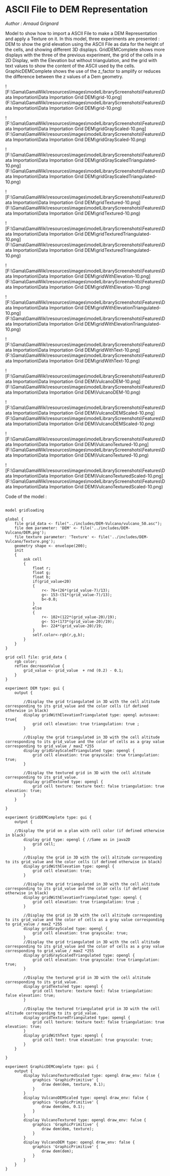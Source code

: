 [//]: # (keyword|operator_dem)
[//]: # (keyword|concept_load_file)
[//]: # (keyword|concept_gis)
[//]: # (keyword|concept_3d)
[//]: # (keyword|concept_dem)
# ASCII File to DEM Representation


_Author : Arnaud Grignard_

Model to show how to import a ASCII File to make a DEM Representation and apply a Texture on it. In this model, three experiments are presented : DEM to show the grid elevation using the ASCII File as data for the height of the cells, and showing different 3D displays. GridDEMComplete shows more displays with the three of the previous experiment, the grid of the cells in a 2D Display, with the Elevation but without triangulation, and the grid with text values to show the content of the ASCII used by the cells. GraphicDEMComplete shows the use of the z_factor to amplify or reduces the difference between the z values of a Dem geometry.


![F:\Gama\GamaWiki\resources\images\modelLibraryScreenshots\Features\Data Importation\Data Importation Grid DEM\grid-10.png](F:\Gama\GamaWiki\resources\images\modelLibraryScreenshots\Features\Data Importation\Data Importation Grid DEM\grid-10.png)

![F:\Gama\GamaWiki\resources\images\modelLibraryScreenshots\Features\Data Importation\Data Importation Grid DEM\gridGrayScaled-10.png](F:\Gama\GamaWiki\resources\images\modelLibraryScreenshots\Features\Data Importation\Data Importation Grid DEM\gridGrayScaled-10.png)

![F:\Gama\GamaWiki\resources\images\modelLibraryScreenshots\Features\Data Importation\Data Importation Grid DEM\gridGrayScaledTriangulated-10.png](F:\Gama\GamaWiki\resources\images\modelLibraryScreenshots\Features\Data Importation\Data Importation Grid DEM\gridGrayScaledTriangulated-10.png)

![F:\Gama\GamaWiki\resources\images\modelLibraryScreenshots\Features\Data Importation\Data Importation Grid DEM\gridTextured-10.png](F:\Gama\GamaWiki\resources\images\modelLibraryScreenshots\Features\Data Importation\Data Importation Grid DEM\gridTextured-10.png)

![F:\Gama\GamaWiki\resources\images\modelLibraryScreenshots\Features\Data Importation\Data Importation Grid DEM\gridTexturedTriangulated-10.png](F:\Gama\GamaWiki\resources\images\modelLibraryScreenshots\Features\Data Importation\Data Importation Grid DEM\gridTexturedTriangulated-10.png)

![F:\Gama\GamaWiki\resources\images\modelLibraryScreenshots\Features\Data Importation\Data Importation Grid DEM\gridWithElevation-10.png](F:\Gama\GamaWiki\resources\images\modelLibraryScreenshots\Features\Data Importation\Data Importation Grid DEM\gridWithElevation-10.png)

![F:\Gama\GamaWiki\resources\images\modelLibraryScreenshots\Features\Data Importation\Data Importation Grid DEM\gridWithElevationTriangulated-10.png](F:\Gama\GamaWiki\resources\images\modelLibraryScreenshots\Features\Data Importation\Data Importation Grid DEM\gridWithElevationTriangulated-10.png)

![F:\Gama\GamaWiki\resources\images\modelLibraryScreenshots\Features\Data Importation\Data Importation Grid DEM\gridWithText-10.png](F:\Gama\GamaWiki\resources\images\modelLibraryScreenshots\Features\Data Importation\Data Importation Grid DEM\gridWithText-10.png)

![F:\Gama\GamaWiki\resources\images\modelLibraryScreenshots\Features\Data Importation\Data Importation Grid DEM\VulcanoDEM-10.png](F:\Gama\GamaWiki\resources\images\modelLibraryScreenshots\Features\Data Importation\Data Importation Grid DEM\VulcanoDEM-10.png)

![F:\Gama\GamaWiki\resources\images\modelLibraryScreenshots\Features\Data Importation\Data Importation Grid DEM\VulcanoDEMScaled-10.png](F:\Gama\GamaWiki\resources\images\modelLibraryScreenshots\Features\Data Importation\Data Importation Grid DEM\VulcanoDEMScaled-10.png)

![F:\Gama\GamaWiki\resources\images\modelLibraryScreenshots\Features\Data Importation\Data Importation Grid DEM\VulcanoTextured-10.png](F:\Gama\GamaWiki\resources\images\modelLibraryScreenshots\Features\Data Importation\Data Importation Grid DEM\VulcanoTextured-10.png)

![F:\Gama\GamaWiki\resources\images\modelLibraryScreenshots\Features\Data Importation\Data Importation Grid DEM\VulcanoTexturedScaled-10.png](F:\Gama\GamaWiki\resources\images\modelLibraryScreenshots\Features\Data Importation\Data Importation Grid DEM\VulcanoTexturedScaled-10.png)

Code of the model : 

```

model gridloading

global {
	file grid_data <- file("../includes/DEM-Vulcano/vulcano_50.asc");
	file dem parameter: 'DEM' <- file('../includes/DEM-Vulcano/DEM.png');
	file texture parameter: 'Texture' <- file('../includes/DEM-Vulcano/Texture.png');
	geometry shape <- envelope(200);
	init
	{
		ask cell
		{
			float r;
			float g;
			float b;
			if(grid_value<20)
			{
				r<- 76+(26*(grid_value-7)/13);
				g<- 153-(51*(grid_value-7)/13);
				b<-0.0;
			}
			else
			{
				r<- 102+(122*(grid_value-20)/19);
				g<- 51+(173*(grid_value-20)/19);
				b<- 224*(grid_value-20)/19;
			}
			self.color<-rgb(r,g,b);
		}
	}
}

grid cell file: grid_data {
	rgb color;
	reflex decreaseValue {
		grid_value <- grid_value  + rnd (0.2) - 0.1;
	}
}

experiment DEM type: gui {
	output {

		//Display the grid triangulated in 3D with the cell altitude corresponding to its grid_value and the color cells (if defined otherwise in black)
		display gridWithElevationTriangulated type: opengl autosave: true{ 
			grid cell elevation: true triangulation: true ;
		}

		//Display the grid triangulated in 3D with the cell altitude corresponding to its grid_value and the color of cells as a gray value corresponding to grid_value / maxZ *255
		display gridGrayScaledTriangulated type: opengl { 
			grid cell elevation: true grayscale: true triangulation: true;
		}

		//Display the textured grid in 3D with the cell altitude corresponding to its grid_value.				
		display gridTextured type: opengl { 
			grid cell texture: texture text: false triangulation: true elevation: true;
		}
	}

}

experiment GridDEMComplete type: gui {
	output {

	//Display the grid on a plan with cell color (if defined otherwise in black)
		display grid type: opengl { //Same as in java2D
			grid cell;
		}

		//Display the grid in 3D with the cell altitude corresponding to its grid_value and the color cells (if defined otherwise in black)
		display gridWithElevation type: opengl { 
			grid cell elevation: true;
		}

		//Display the grid triangulated in 3D with the cell altitude corresponding to its grid_value and the color cells (if defined otherwise in black)
		display gridWithElevationTriangulated type: opengl { 
			grid cell elevation: true triangulation: true ;
		}

		//Display the grid in 3D with the cell altitude corresponding to its grid_value and the color of cells as a gray value corresponding to grid_value / maxZ *255
		display gridGrayScaled type: opengl { 
			grid cell elevation: true grayscale: true;
		}
		//Display the grid triangulated in 3D with the cell altitude corresponding to its grid_value and the color of cells as a gray value corresponding to grid_value / maxZ *255
		display gridGrayScaledTriangulated type: opengl { 
			grid cell elevation: true grayscale: true triangulation: true;
		}

		//Display the textured grid in 3D with the cell altitude corresponding to its grid_value.				
		display gridTextured type: opengl { 
			grid cell texture: texture text: false triangulation: false elevation: true;
		}

		//Display the textured triangulated grid in 3D with the cell altitude corresponding to its grid_value.
		display gridTexturedTriangulated type: opengl { 
			grid cell texture: texture text: false triangulation: true elevation: true;
		}
		display gridWithText type: opengl { 
			grid cell text: true elevation: true grayscale: true;
		}
	}

}

experiment GraphicDEMComplete type: gui {
	output {
		display VulcanoTexturedScaled type: opengl draw_env: false { 
			graphics 'GraphicPrimitive' {
				draw dem(dem, texture, 0.1);
			}
		} 
		display VulcanoDEMScaled type: opengl draw_env: false { 
			graphics 'GraphicPrimitive' {
				draw dem(dem, 0.1);
			}
		} 
		display VulcanoTextured type: opengl draw_env: false { 
			graphics 'GraphicPrimitive' {
				draw dem(dem, texture);
			}
		} 
		display VulcanoDEM type: opengl draw_env: false { 
			graphics 'GraphicPrimitive' {
				draw dem(dem);
			}
		}
	}
}
```

